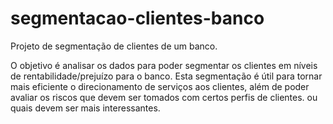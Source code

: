 # segmentacao-clientes-banco

Projeto de segmentação de clientes de um banco.

O objetivo é analisar os dados para poder segmentar os clientes em níveis de rentabilidade/prejuízo para o banco. Esta segmentação é útil para tornar mais eficiente o direcionamento de serviços aos clientes, além de poder avaliar os riscos que devem ser tomados com certos perfis de clientes. ou quais devem ser mais interessantes.
